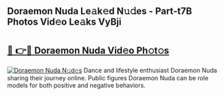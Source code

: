 ## Doraemon Nuda Le𝚊k𝚎d N𝚞𝚍es - Part-t7B Photos Vid𝚎o Le𝚊ks VyBji

# <h2><a href="http://fbdw49.evod.top/?m=Doraemon+Nuda">🔗 👉🔴 Doraemon Nuda Vid𝚎o Ph𝚘t𝚘s</a></h2>

[![Doraemon Nuda N𝚞d𝚎s](https://i.imgur.com/8V9OHl7.gif)](http://fbdw49.evod.top/?m=Doraemon+Nuda)
Dance and lifestyle enthusiast Doraemon Nuda sharing their journey online. Public figures Doraemon Nuda can be role models for both positive and negative behaviors. 
